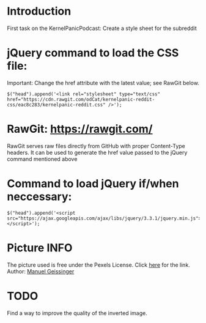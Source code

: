 # Introduction
First task on the KernelPanicPodcast: Create a style sheet for the subreddit

# jQuery command to load the CSS file:
Important: Change the href attribute with the latest value; see RawGit below.
```
$("head").append('<link rel="stylesheet" type="text/css" href="https://cdn.rawgit.com/odCat/kernelpanic-reddit-css/eac8c283/kernelpanic-reddit.css" />');
```
# RawGit: https://rawgit.com/
RawGit serves raw files directly from GitHub with proper Content-Type headers.
It can be used to generate the href value passed to the jQuery command mentioned above

# Command to load jQuery if/when neccessary:
```
$("head").append('<script src="https://ajax.googleapis.com/ajax/libs/jquery/3.3.1/jquery.min.js"></script>');
```

# Picture INFO
The picture used is free under the Pexels License. Click [here](https://www.pexels.com/photo/interior-of-office-building-325229/) for the link.
Author: [Manuel Geissinger](https://www.pexels.com/@artunchained)

# TODO
Find a way to improve the quality of the inverted image.
